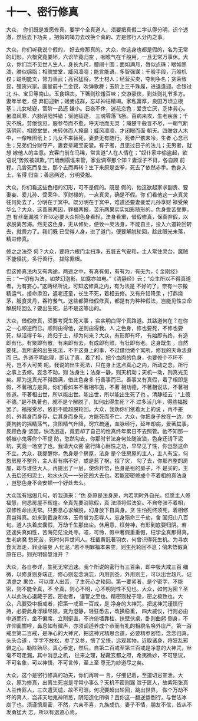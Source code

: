 # 十一、密行修真

大众， 你们既是发愿修真，要学个全真道人，须要把真假二字认得分明，识个透澈，然后去下功夫 。把假的竭力去改换个真的、方是修行人分内之事。

大众，你们听我说个假的， 好去修那真的。大众，你这身也都是假的，名为无常的幻形，六根究竟要坏，六识毕竟归空 ，咽喉气在千般用，一旦无常万事休。大众，你们岂不见世人生人，身长九尺，腰阔十围；面如满月，唇似点硃；眼如黑漆，肤似绵脂；相貌堂堂，威风凛凛；能言能语，多智强谋；千般手段，万般机权；聪明能文，膂力善武；高官猛将，艺士材人；经营买卖，夺利争名；贪荣致显，殖货兴家。画堂前十二金钗，吹弹歌舞；玉阶上三千珠履，进退逢迎。金银过北 斗、宝贝等南山。玉食锦衣，下箸则珍馐百味；交游豪侠，到处则礼节多方。妻年半老，便 弃旧迎新；姬妾成群，忘却神枯精竭。家私富厚，良田万顷立根基；儿女岐嶷，官阶一品还 嫌小。日夜不休，迷花恋色；爱贪亡厌，乏体劳心。暑湿风寒，六脉阴阳舛错；驱驰征逐， 三魂零落飞扬。百病来攻，生老疾苦；千灾不脱，劳倦恹愆。服参苓而不愈，呼天地而无灵 ；痛楚千般言不尽，一朝气断落阴司。相貌堂堂，未转休而人掩鼻；威风凛凛，才闭眼而面 朝天。四肢敛人木中，一像唯图纸上；儿女不来替死，妻妾无有随行。死者尸骸未冷，生者 心念已生；兄弟们分财夺产，妻妾辈藏宝安裳。有子者，且思过日子的法儿；无男者，就想 嫁他人的主意。宾客门前车马稀，常言道“人在人情在；”奴仆家中偷盗起，欲 语说“势败被奴欺。”门墙倒榻谁来管，家业调零那个知？妻淫子不肖，各自顾 前程。几曾死而复生，那个去而再转？生下来原是空拳，死去了依然赤手。色身入土，名得 归空；善恶两途，分明受报。

大众，你们看这些色相的幻形，可不是假的。既是 假的，他这欲起家求副贵、要妻妾、爱儿孙、受荣华、享财禄的，一点真灵，确是不假。你 们看他这一点真灵往何处去了，分明在于冥中。既分明在于冥中，难道还要妻妾爱儿孙享财 禄受荣华么？大众，这善恶两因，罪福两报，苦乐两果实实如影随形的。色身受苦受罪，岂 有丝毫漏脱？所以必要大众把色身看轻，法身看重，借假修真，保真弃假，以求脱离苦海。然无这色身，无从修处，便致一灵法身，不能自主，投入六道轮回转去，就费力了。我们既 已受得人身，进了道门，便要解脱轮回，趁此眼光未落，精进修真。

修之之法奈 何？大众，要将六根门尘扫净，五脏五气安和，主人常住灵台，魔贼不能侵扰，多行善行， 拔除罪根。

但这修真法内又有两途，两途之中，有真有假，有有为，有无为，《 金刚经》云：“一切有为法，如梦幻泡影，如露亦如电。”《清静经》云：“众生所以不得真道者，为有妄心。”这两经所说，可知这修真之内，有为法是 不好的了。奈有一宗搬精运气，接命添没，返老还童，长生不死，着相去修。又有升铅降汞 ，打鼎烧茅，服食灵丹，吞符餐气。这些都算借假修真，都是有为种种假法，岂能见性立命 解脱轮回么？要出生死，总不是这等出的。

大众，借假修真，须要考究生死大事 ，实实明白得个真路道。其路道何在？在你之一心顺逆而已。顺则由得他，逆则由得我。人 之色身，修也要死，不修也要死，纵活得千年，终归于土，却为何来？大众，有形即有坏， 有始即有终，有造即有化，有聚即有散，有来即有去，有成即有败，有壮即有老。这身既生 ，自然要死。我所说的出生死法，不干这身上的事，不过借他做个寓所，修我的天命法身而 已。外道不明此理，即认了真，着了相，把个血肉的色身，也要修个不坏不死，岂不大可笑 呢。我说的出生死法，只在身上这点真心之内，所动之念，所行之事上去修。妄念不动，则 法身生；法身一静，则天机动；天机一动，则真光见矣。原为这真光不得圆满，借此色身多 行善事而已。善事又有真假，着了相即是假，不著相方是真。你们看如来不著相布施，不著 相功德，不著相说法，不著相修道。不著相出世，所以能出世。能出世，所以能出生死了也 。清静经云：“上德不德。”是不执著也，就不是个解脱了，如何出得生死？不 过多活几年，得些福报罢了。福报受尽，依旧不能超脱轮回。大众，我劝你们依着太上的说 ，再不差的，外其身而身存，后其身而身先，方能死而不亡。大众，你把身子放在一边，休 要拘拘的摇精荡气，贪图精气升降，窍穴疏通，血脉经行，延年却病，爱著其事，反顾色身 坚固，快活逍遥，竟妄却了自己的性真终年累日不去照管。他不知那一朝被小鬼等你个不提 防，忽然勾去，你那时节法身何处随波浪，色身还请下泥坑，究竟一场空了也。我请大众密 密行降心耐性之功，早早见了性，你岂愁这命不立。大众，我提醒你，色身是个房屋，法身 是个住房屋的主人，主人有宝，何愁房屋不整齐，主人若有病不好，或是惹了祸，招了灾， 勾了去，你那齐整的房屋，却与谁住大人。再提出了一层，使你开悟，色身是租的房子，不 是买的，主人去后还归泥土，地水火风一一分还四大去也。若能密密修成个不着相的真法身 ，岂愁色身不会安顿一个好处去么。

大众我有拙偈几句，听我道来：“色 身原是法身房，内若明时外自光。但愿主人修福慧，何悉房屋不辉煌。全真先要消除假，真 法须将假法妄。不自夸张不着相，双修性命出无常。只要息心求解脱，幻身放下自真身。贪 生怕死终须死，着相修真岂得真。如来割截身和体，玉帝曾为忍辱人。忘身殒命三千劫，舍 国归山八百旬。道人执着皮囊假，万劫千生那出尘。休用意，枉劳神，有形到底要归阴。若 还迷失真如性，苦海茫茫没处寻。噫，可怜，假中著假重重假，枉学全真那得真。生老病魔 愁死苦，死时何异世间人。枉戴黄冠著羽衣，何曾识得死生机。为寻衣食天涯走，罪业临身 人化泥。”若不明罪福本来空，则生死轮回不息；倘未悟假真原在已，则光明智慧谁开 ？

大众，各自参详，生死无常迅速。我个所说的密行有三百条，即中极大戒三百 细微，以修身则身端正，修心则妄念消忘，内用则圣，外用则王，可以出世超凡，证清虚之 果位，可以度人出苦，了生死心之轮回。第一要紧者，是个密字，不能密，则不能全真，不 全真，则心不明，心不明则性不见也。大众，如何为密？圣人以此洗心退藏于密。密也者， 谨警之至也。精密则秘于隐，密之极致也。大众，凡要受中极戒者，把第一戒至一百戒，是 净身的大神咒，把这神咒谨慎行持，必要此身浮躁尽除，变为澄静，轻狂悉去，改换稳重， 四大威仪，行则必由中道而行，坐不偏席，立则挺直，不许倚墙靠柱，扶壁伏桌，卧则曲躬 侧身，不许仰面酣呼，鼻息如有微声，亦须调适养成个恭而有礼的相貌名唤外庄严。第一百 戒至第二百戒，是净心的大神咒，把这神咒精思合道，必要精参密悟，念念归真，头头合道 ，字字不放松，参了又参，悟了又悟，远观其物，近取诸身，将狂乱邪僻之心，勒除殆尽。真心泰定，然后，自第二百戒至第三百戒是净意的大神咒，丝毫不可走漏，其中消息之机， 往来之理，秘藏玄都之府，希夷微妙，不可思议，不可名象，可以神悟，不可言传，至上至 尊无为妙道尽之矣。

大众，这个是密行修真的功夫，你们再听一 言，仔细记着，至道切忌宣泄。大众，原为修真，出离生死岂是寻常小事么？天机不密则漏 泄于匪人，故紫阳张真人兰传匪人，三次遭天谴，故不可泄。何况要超出轮回，跳出世界， 做个万劫不坏的真人，岂非天地鬼神所忌，阴阳造化所嗔？且你这一翻逆运倒行，与世法冰 炭了也。须谨慎周密，不然，六亲不喜，九族成仇，妻子不情，朋友不信，皆从不发勇猛大 志，所以有退道心焉。
